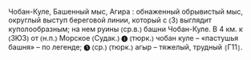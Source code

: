 ---
---

Чобан-Куле, Башенный мыс, Агира
: обнаженный обрывистый мыс, округлый выступ береговой линии, который с ⦅З⦆ выглядит куполообразным; на нем руины ⦅ср.в.⦆ башни Чобан-Куле. В 4 км. к ⦅ЗЮЗ⦆ от ⦅н.п.⦆ Морское ⦅Судак.⦆ ❶ ⦅тюрк.⦆ чобан куле – «пастушья башня» – по легенде; ❸ ⦅ср.⦆ ⦅тюрк.⦆ агыр – тяжелый, трудный ⦃Г11⦄.

